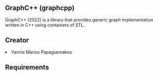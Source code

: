 ## GraphC++ (graphcpp) 

GraphC++ (2022) is a library that provides generic graph implementation written in C++ using containers of STL.

## Creator
<li> Yannis Marios Papagiannakos </li>

## Requirements
